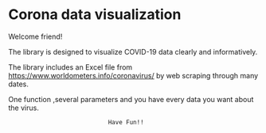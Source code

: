 # Corona data visualization

Welcome friend!

The library is designed to visualize COVID-19 data clearly and informatively.

The library includes an Excel file from https://www.worldometers.info/coronavirus/ by web scraping through many dates.

One function ,several parameters and you have every data you want about the virus.



                                Have Fun!!


